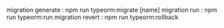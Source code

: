 migration generate : npm run typeorm:migrate [name]
migration run : npm run typeorm:run
migration revert : npm run typeorm:rollback